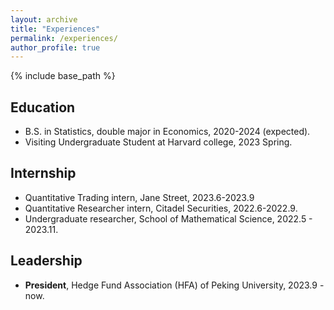 ```yaml
---
layout: archive
title: "Experiences"
permalink: /experiences/
author_profile: true
---
```

{% include base_path %}

## Education

+ B.S. in Statistics, double major in Economics, 2020-2024 (expected).
+ Visiting Undergraduate Student at Harvard college, 2023 Spring.

## Internship

+ Quantitative Trading intern, Jane Street, 2023.6-2023.9
+ Quantitative Researcher intern, Citadel Securities, 2022.6-2022.9.
+ Undergraduate researcher, School of Mathematical Science, 2022.5 - 2023.11.

## Leadership

+ **President**, Hedge Fund Association (HFA) of Peking University, 2023.9 - now.
